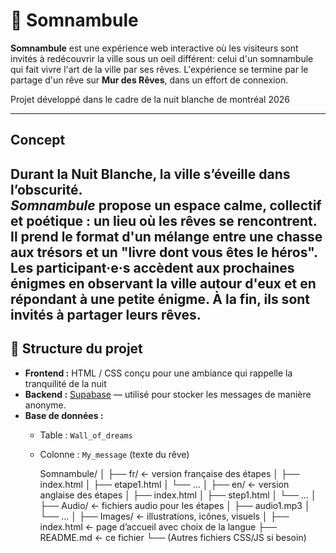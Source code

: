 # 🌙 Somnambule

**Somnambule** est une expérience web interactive où les visiteurs sont invités à redécouvrir la ville sous un oeil différent: celui d'un somnambule qui fait vivre l'art de la ville par ses rêves. L'expérience se termine par le partage d'un rêve sur **Mur des Rêves**, dans un effort de connexion.  

Projet développé dans le cadre de la nuit blanche de montréal 2026

---

## Concept

Durant la Nuit Blanche, la ville s’éveille dans l’obscurité.  
*Somnambule* propose un espace calme, collectif et poétique : un lieu où les rêves se rencontrent.  
Il prend le format d'un mélange entre une chasse aux trésors et un "livre dont vous êtes le héros".
Les participant·e·s accèdent aux prochaines énigmes en observant la ville autour d'eux et en répondant à une petite énigme. À la fin, ils sont invités à partager leurs rêves.
---

## 🧩 Structure du projet

- **Frontend :** HTML / CSS conçu pour une ambiance qui rappelle la tranquilité de la nuit
- **Backend :** [Supabase](https://supabase.com/) — utilisé pour stocker les messages de manière anonyme.  
- **Base de données :**  
  - Table : `Wall_of_dreams`  
  - Colonne : `My_message` (texte du rêve)

 
    Somnambule/
│
├── fr/ ← version française des étapes
│ ├── index.html
│ ├── etape1.html
│ └── …
│
├── en/ ← version anglaise des étapes
│ ├── index.html
│ ├── step1.html
│ └── …
│
├── Audio/ ← fichiers audio pour les étapes
│ ├── audio1.mp3
│ └── …
│
├── Images/ ← illustrations, icônes, visuels
│
├── index.html ← page d’accueil avec choix de la langue
├── README.md ← ce fichier
└── (Autres fichiers CSS/JS si besoin)
